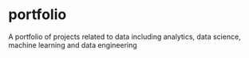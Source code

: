 # portfolio
A portfolio of projects related to data including analytics, data science, machine learning and data engineering
